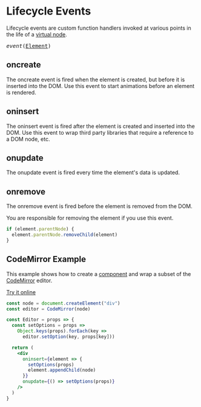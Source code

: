# Lifecycle Events

Lifecycle events are custom function handlers invoked at various points in the life of a [virtual node](/docs/virtual-nodes.md).

<pre>
<i>event</i>(<a href="https://developer.mozilla.org/en-US/docs/Web/API/Element">Element</a>)
</pre>

## oncreate

The oncreate event is fired when the element is created, but before it is inserted into the DOM. Use this event to start animations before an element is rendered.

## oninsert

The oninsert event is fired after the element is created and inserted into the DOM. Use this event to wrap third party libraries that require a reference to a DOM node, etc.

## onupdate

The onupdate event is fired every time the element's data is updated.

## onremove

The onremove event is fired before the element is removed from the DOM.

You are responsible for removing the element if you use this event.

```js
if (element.parentNode) {
  element.parentNode.removeChild(element)
}
```

## CodeMirror Example

This example shows how to create a [component](/docs/components.md) and wrap a subset of the [CodeMirror](https://codemirror.net) editor.

[Try it online](https://hyperapp-code-mirror.glitch.me)

```jsx
const node = document.createElement("div")
const editor = CodeMirror(node)

const Editor = props => {
  const setOptions = props =>
    Object.keys(props).forEach(key =>
      editor.setOption(key, props[key]))

  return (
    <div
      oninsert={element => {
        setOptions(props)
        element.appendChild(node)
      }}
      onupdate={() => setOptions(props)}
    />
  )
}
```

